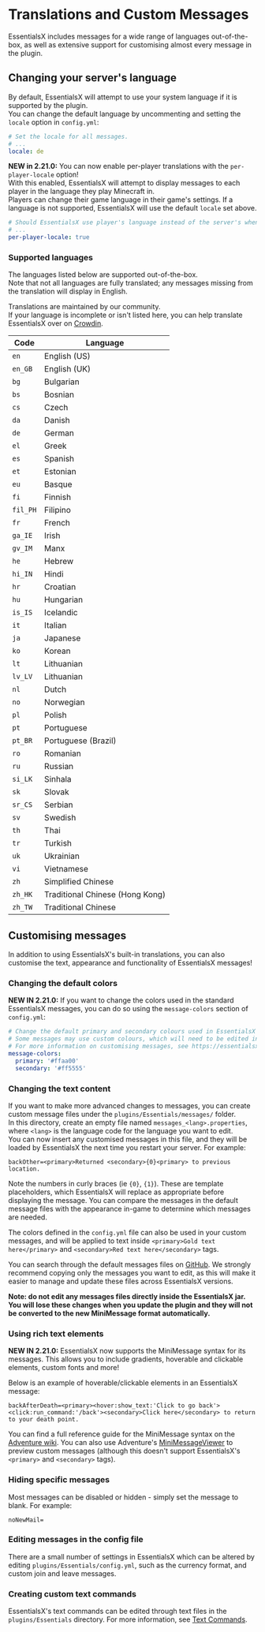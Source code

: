 # Translations and Custom Messages

EssentialsX includes messages for a wide range of languages out-of-the-box, as well as extensive support for customising almost every message in the plugin.

## Changing your server's language

By default, EssentialsX will attempt to use your system language if it is supported by the plugin.  
You can change the default language by uncommenting and setting the `locale` option in `config.yml`:

```yaml
# Set the locale for all messages.
# ...
locale: de
```

**NEW in 2.21.0:** You can now enable per-player translations with the `per-player-locale` option!  
With this enabled, EssentialsX will attempt to display messages to each player in the language they play Minecraft in.  
Players can change their game language in their game's settings. If a language is not supported, EssentialsX will use the default `locale` set above.

```yaml
# Should EssentialsX use player's language instead of the server's when sending messages?
# ...
per-player-locale: true
```

### Supported languages

The languages listed below are supported out-of-the-box.  
Note that not all languages are fully translated; any messages missing from the translation will display in English.

Translations are maintained by our community.  
If your language is incomplete or isn't listed here, you can help translate EssentialsX over on [Crowdin](https://translate.essentialsx.net/).

| Code     | Language                        |
|----------|---------------------------------|
| `en`     | English (US)                    |
| `en_GB`  | English (UK)                    |
| `bg`     | Bulgarian                       |
| `bs`     | Bosnian                         |
| `cs`     | Czech                           |
| `da`     | Danish                          |
| `de`     | German                          |
| `el`     | Greek                           |
| `es`     | Spanish                         |
| `et`     | Estonian                        |
| `eu`     | Basque                          |
| `fi`     | Finnish                         |
| `fil_PH` | Filipino                        |
| `fr`     | French                          |
| `ga_IE`  | Irish                           |
| `gv_IM`  | Manx                            |
| `he`     | Hebrew                          |
| `hi_IN`  | Hindi                           |
| `hr`     | Croatian                        |
| `hu`     | Hungarian                       |
| `is_IS`  | Icelandic                       |
| `it`     | Italian                         |
| `ja`     | Japanese                        |
| `ko`     | Korean                          |
| `lt`     | Lithuanian                      |
| `lv_LV`  | Lithuanian                      |
| `nl`     | Dutch                           |
| `no`     | Norwegian                       |
| `pl`     | Polish                          |
| `pt`     | Portuguese                      |
| `pt_BR`  | Portuguese (Brazil)             |
| `ro`     | Romanian                        |
| `ru`     | Russian                         |
| `si_LK`  | Sinhala                         |
| `sk`     | Slovak                          |
| `sr_CS`  | Serbian                         |
| `sv`     | Swedish                         |
| `th`     | Thai                            |
| `tr`     | Turkish                         |
| `uk`     | Ukrainian                       |
| `vi`     | Vietnamese                      |
| `zh`     | Simplified Chinese              |
| `zh_HK`  | Traditional Chinese (Hong Kong) |
| `zh_TW`  | Traditional Chinese             |

<!-- | `lol_US` | LOLCAT                          | -->

## Customising messages

In addition to using EssentialsX's built-in translations, you can also customise the text, appearance and functionality of EssentialsX messages!

### Changing the default colors

**NEW IN 2.21.0:** If you want to change the colors used in the standard EssentialsX messages, you can do so using the `message-colors` section of `config.yml`:

```yaml
# Change the default primary and secondary colours used in EssentialsX messages.
# Some messages may use custom colours, which will need to be edited in the appropriate message files.
# For more information on customising messages, see https://essentialsx.net/wiki/Locale.html
message-colors:
  primary: '#ffaa00'
  secondary: '#ff5555'
```

### Changing the text content

If you want to make more advanced changes to messages, you can create custom message files under the `plugins/Essentials/messages/` folder.  
In this directory, create an empty file named `messages_<lang>.properties`, where `<lang>` is the language code for the language you want to edit.  
You can now insert any customised messages in this file, and they will be loaded by EssentialsX the next time you restart your server. For example:

```properties
backOther=<primary>Returned <secondary>{0}<primary> to previous location.
```

Note the numbers in curly braces (ie `{0}`, `{1}`). These are template placeholders, which EssentialsX will replace as appropriate before displaying the message. You can compare the messages in the default message files with the appearance in-game to determine which messages are needed.

The colors defined in the `config.yml` file can also be used in your custom messages, and will be applied to text inside `<primary>Gold text here</primary>` and `<secondary>Red text here</secondary>` tags.

You can search through the default messages files on [GitHub](https://github.com/EssentialsX/Essentials/tree/2.x/Essentials/src/main/resources). We strongly recommend copying only the messages you want to edit, as this will make it easier to manage and update these files across EssentialsX versions.

**Note: do not edit any messages files directly inside the EssentialsX jar. You will lose these changes when you update the plugin and they will not be converted to the new MiniMessage format automatically.**

### Using rich text elements

**NEW IN 2.21.0:** EssentialsX now supports the MiniMessage syntax for its messages. This allows you to include gradients, hoverable and clickable elements, custom fonts and more!

Below is an example of hoverable/clickable elements in an EssentialsX message:

```properties
backAfterDeath=<primary><hover:show_text:'Click to go back'><click:run_command:'/back'><secondary>Click here</secondary> to return to your death point.
```

You can find a full reference guide for the MiniMessage syntax on the [Adventure wiki](https://docs.advntr.dev/minimessage/format.html). You can also use Adventure's [MiniMessageViewer](https://webui.advntr.dev/) to preview custom messages (although this doesn't support EssentialsX's `<primary>` and `<secondary>` tags).

### Hiding specific messages

Most messages can be disabled or hidden - simply set the message to blank. For example:

```properties
noNewMail=
```

### Editing messages in the config file

There are a small number of settings in EssentialsX which can be altered by editing `plugins/Essentials/config.yml`, such as the currency format, and custom join and leave messages.

### Creating custom text commands

EssentialsX's text commands can be edited through text files in the `plugins/Essentials` directory. For more information, see [Text Commands](/wiki/Text-Commands.html).
